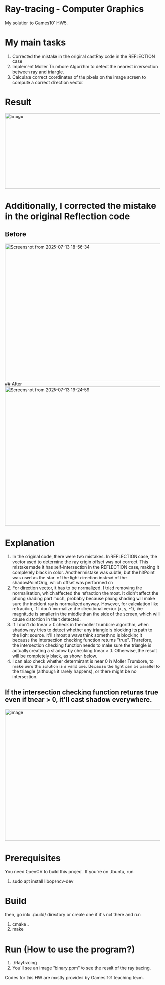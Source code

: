 # Ray-tracing - Computer Graphics
My solution to Games101 HW5. 

# My main tasks
1. Corrected the mistake in the original castRay code in the REFLECTION case
2. Implement Moller Trumbore Algorithm to detect the nearest intersection between ray and triangle.
3. Calculate correct coordinates of the pixels on the image screen to compute a correct direction vector.

# Result
<img width="522" height="246" alt="image" src="https://github.com/user-attachments/assets/91175cd7-f964-4e3b-95ce-5120a8d7279a" />

# Additionally, I corrected the mistake in the original Reflection code
## Before 
<img width="550" height="448" alt="Screenshot from 2025-07-13 18-56-34" src="https://github.com/user-attachments/assets/04fd4ab5-f3b9-4e9d-8355-b6ac5acf72b6" />
## After
<img width="750" height="453" alt="Screenshot from 2025-07-13 19-24-59" src="https://github.com/user-attachments/assets/96d2ec7b-c094-4c93-b032-c64fdcdf1bc5" />

# Explanation
1. In the original code, there were two mistakes. In REFLECTION case, the vector used to determine the ray origin offset was not correct. This mistake made it has self-intersection in the REFLECTION case, making it completely black in color. Another mistake was subtle,
   but the hitPoint was used as the start of the light direction instead of the shadowPointOrig, which offset was performed on
3. For direction vector, it has to be normalized. I tried removing the normalization, which affected the refraction the most. It didn't affect the phong shading part much, probably because phong shading will make sure the incident ray is normalized anyway. 
However, for calculation like refraction, if I don't normalize the directional vector (x, y, -1), the magnitude is smaller in the middle than the side of the screen, which will cause distortion in the t detected. 
4. If I don't do tnear > 0 check in the moller trumbore algorithm, when shadow ray tries to detect whether any triangle is blocking its path to the light source, it'll almost always think something is blocking it because the intersection checking function
returns "true". Therefore, the intersection checking function needs to make sure the triangle is actually creating a shadow by checking tnear > 0. Otherwise, the result will be completely black, as shown below.
5. I can also check whether determinant is near 0 in Moller Trumbore, to make sure the solution is a valid one. Because the light can be parallel to the triangle (although it rarely happens), or there might be no intersection.

## If the intersection checking function returns true even if tnear > 0, it'll cast shadow everywhere. 
<img width="908" height="429" alt="image" src="https://github.com/user-attachments/assets/1ac29aba-a54f-49a1-90d1-3d52d7aa7c7e" />

# Prerequisites
You need OpenCV to build this project. 
If you're on Ubuntu, run 
1. sudo apt install libopencv-dev

# Build
then, go into ./build/ directory or create one if it's not there and run
1. cmake ..
2. make

# Run (How to use the program?)
1. ./Raytracing
2. You'll see an image "binary.ppm" to see the result of the ray tracing.

Codes for this HW are mostly provided by Games 101 teaching team. 
